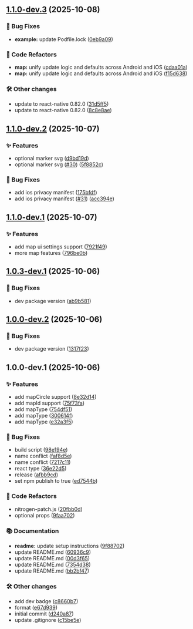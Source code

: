 ## [1.1.0-dev.3](https://github.com/pinpong/react-native-google-maps-plus/compare/v1.1.0-dev.2...v1.1.0-dev.3) (2025-10-08)

### 🐛 Bug Fixes

* **example:** update Podfile.lock ([0eb9a09](https://github.com/pinpong/react-native-google-maps-plus/commit/0eb9a09bca8b13241b13851c4af0857545284229))

### 🔄 Code Refactors

* **map:** unify update logic and defaults across Android and iOS ([cdaa01a](https://github.com/pinpong/react-native-google-maps-plus/commit/cdaa01af77ae93f9e9652dd018fe18f0ca6309b4))
* **map:** unify update logic and defaults across Android and iOS ([f15d638](https://github.com/pinpong/react-native-google-maps-plus/commit/f15d6388911943b5abdfd9d5f61e3423af33f064))

### 🛠️ Other changes

* update to react-native 0.82.0 ([31d5ff5](https://github.com/pinpong/react-native-google-maps-plus/commit/31d5ff5157ec8357b9d699d4dcc09bda09e11afb))
* update to react-native 0.82.0 ([8c8e8ae](https://github.com/pinpong/react-native-google-maps-plus/commit/8c8e8ae1c4fcf97e04059d873461f083e4c346cf))

## [1.1.0-dev.2](https://github.com/pinpong/react-native-google-maps-plus/compare/v1.1.0-dev.1...v1.1.0-dev.2) (2025-10-07)

### ✨ Features

* optional marker svg ([d9bd19d](https://github.com/pinpong/react-native-google-maps-plus/commit/d9bd19d72916ec697acc9cecc58219a3df8c5d54))
* optional marker svg ([#30](https://github.com/pinpong/react-native-google-maps-plus/issues/30)) ([5f8852c](https://github.com/pinpong/react-native-google-maps-plus/commit/5f8852c85741b75959f1d1e16240704cca042bb5))

### 🐛 Bug Fixes

* add ios privacy manifest ([175bfdf](https://github.com/pinpong/react-native-google-maps-plus/commit/175bfdf0a932aa7dcc789ac9287eb2e91a9d0bf6))
* add ios privacy manifest ([#31](https://github.com/pinpong/react-native-google-maps-plus/issues/31)) ([acc394e](https://github.com/pinpong/react-native-google-maps-plus/commit/acc394e49ca5bc9eaa5e67942fd2ed645dc2332c))

## [1.1.0-dev.1](https://github.com/pinpong/react-native-google-maps-plus/compare/v1.0.3-dev.1...v1.1.0-dev.1) (2025-10-07)

### ✨ Features

* add map ui settings support ([7921f49](https://github.com/pinpong/react-native-google-maps-plus/commit/7921f4941f6656fe9c588d4f5e9d1f5594632598))
* more map features ([796be0b](https://github.com/pinpong/react-native-google-maps-plus/commit/796be0b0976926f72b5d95b1ba5d2406988f4d9e))

## [1.0.3-dev.1](https://github.com/pinpong/react-native-google-maps-plus/compare/v1.0.0-dev.2...v1.0.3-dev.1) (2025-10-06)

### 🐛 Bug Fixes

* dev package version ([ab9b581](https://github.com/pinpong/react-native-google-maps-plus/commit/ab9b581e7f571d09ffbe597cf8834234b43ee3a1))

## [1.0.0-dev.2](https://github.com/pinpong/react-native-google-maps-plus/compare/v1.0.0-dev.1...v1.0.0-dev.2) (2025-10-06)

### 🐛 Bug Fixes

* dev package version ([1317f23](https://github.com/pinpong/react-native-google-maps-plus/commit/1317f234d832a623c6e5dbce4dafd9154da73857))

## 1.0.0-dev.1 (2025-10-06)

### ✨ Features

* add mapCircle support ([8e32d14](https://github.com/pinpong/react-native-google-maps-plus/commit/8e32d14ae6d3e8254a46ffbb19fd3eb26575f46d))
* add mapId support ([75f73fa](https://github.com/pinpong/react-native-google-maps-plus/commit/75f73fac949f8e2a5112e1456226e60de8540474))
* add mapType ([754df51](https://github.com/pinpong/react-native-google-maps-plus/commit/754df51a8819ce5475d29262bbf95d8f0586393f))
* add mapType ([300614f](https://github.com/pinpong/react-native-google-maps-plus/commit/300614f22419f166c2482025f66b761145e75394))
* add mapType ([e32a3f5](https://github.com/pinpong/react-native-google-maps-plus/commit/e32a3f59fc1128b6a4c295d4e5d74d8afa7aa3cd))

### 🐛 Bug Fixes

* build script ([98e194e](https://github.com/pinpong/react-native-google-maps-plus/commit/98e194e61d08af96ce75e156a6f5e3a5378c1b4c))
* name conflict ([faf8d5e](https://github.com/pinpong/react-native-google-maps-plus/commit/faf8d5e7a0f79bfceb8454510e8e5ad3771fdbd2))
* name conflict ([7217c11](https://github.com/pinpong/react-native-google-maps-plus/commit/7217c113bc2e5742bbc4b119eec7672c0b240cba))
* react type ([36e22d5](https://github.com/pinpong/react-native-google-maps-plus/commit/36e22d59f0746ad9759799465eefed8f66a19049))
* release ([afbb9cd](https://github.com/pinpong/react-native-google-maps-plus/commit/afbb9cdf0261c35fcd4c6423096fbecaa482f704))
* set npm publish to true ([ed7544b](https://github.com/pinpong/react-native-google-maps-plus/commit/ed7544b5c0b39cec418a83842e215253ac7b6eef))

### 🔄 Code Refactors

* nitrogen-patch.js ([20fbb0d](https://github.com/pinpong/react-native-google-maps-plus/commit/20fbb0d7bea58bd54ade53119dc510d0ce9b18f9))
* optional props ([9faa702](https://github.com/pinpong/react-native-google-maps-plus/commit/9faa7024c2bea0818734cb5831b93c4d360da0bd))

### 📚 Documentation

* **readme:** update setup instructions ([9f88702](https://github.com/pinpong/react-native-google-maps-plus/commit/9f88702b187fde5c2e3d852f1d0aeeac48f8222b))
* update README.md ([60936c9](https://github.com/pinpong/react-native-google-maps-plus/commit/60936c9351f95e590b779883d161aad1272f4a1b))
* update README.md ([00d3f65](https://github.com/pinpong/react-native-google-maps-plus/commit/00d3f656679415a8105fff2ae52fd0bd3106e472))
* update README.md ([7354d38](https://github.com/pinpong/react-native-google-maps-plus/commit/7354d3822298b75ad28024f5488cc25e70891b9c))
* update README.md ([bb2bf47](https://github.com/pinpong/react-native-google-maps-plus/commit/bb2bf47d7b273e1dd02a44425713ebe7c9bfb612))

### 🛠️ Other changes

* add dev badge ([c8660b7](https://github.com/pinpong/react-native-google-maps-plus/commit/c8660b75581f447953fba6c9ec440146fcf8f48d))
* format ([e67d939](https://github.com/pinpong/react-native-google-maps-plus/commit/e67d939e23a8db82432334c767f780ebe2320d6c))
* initial commit ([d240a87](https://github.com/pinpong/react-native-google-maps-plus/commit/d240a870fa08e5a01ef8b3e981f7e78c7e113fef))
* update .gitignore ([c15be5e](https://github.com/pinpong/react-native-google-maps-plus/commit/c15be5eb436d05f1f5a25fe7c8249e7c23eea3b2))
